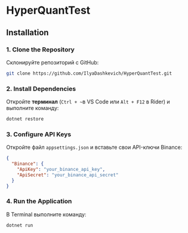 # HyperQuantTest

## Installation 

### 1. Clone the Repository
Склонируйте репозиторий с GitHub:
```sh
git clone https://github.com/IlyaDashkevich/HyperQuantTest.git
```

### 2. Install Dependencies
Откройте **терминал** (`Ctrl + ~`в VS Code или `Alt + F12` в Rider) и выполните команду:
```sh
dotnet restore
```

### 3. Configure API Keys
Откройте файл `appsettings.json` и вставьте свои API-ключи Binance:
```json
{
  "Binance": {
    "ApiKey": "your_binance_api_key",
    "ApiSecret": "your_binance_api_secret"
  }
} 
```


### 4. Run the Application

В Terminal выполните команду:
  ```sh
  dotnet run
